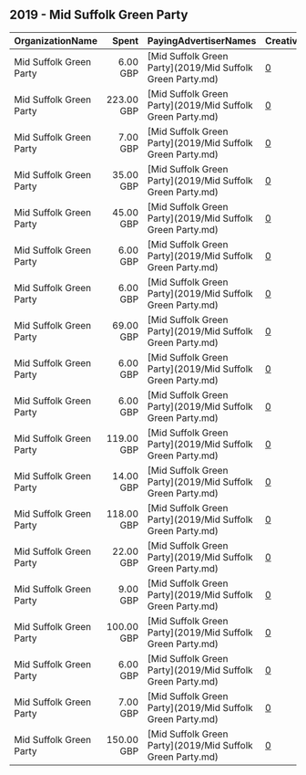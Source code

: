 ## 2019 - Mid Suffolk Green Party 
|OrganizationName|Spent|PayingAdvertiserNames|CreativeUrls|Impressions|Genders|AgeBrackets|CountryCodes|BillingAddresses|CandidateBallotInformation|
|:---|---:|:---|:---|---:|:---|:---|:---|:---|:---|
|Mid Suffolk Green Party|6.00 GBP|[Mid Suffolk Green Party](2019/Mid Suffolk Green Party.md)|[0](https://www.snap.com/political-ads/asset/e6f6196c413ff3bd18393e9465e2923b9cd92c1c091c218693e30639945ab961?mediaType=jpg)|2,345||18+|united kingdom|GB|Helen Geake|
|Mid Suffolk Green Party|223.00 GBP|[Mid Suffolk Green Party](2019/Mid Suffolk Green Party.md)|[0](https://www.snap.com/political-ads/asset/26206cd9e98c76f29c17a80f14de51c018885b06c517b5c8a863104f10a5351e?mediaType=png)|80,181||18+|united kingdom|GB|Helen Geake|
|Mid Suffolk Green Party|7.00 GBP|[Mid Suffolk Green Party](2019/Mid Suffolk Green Party.md)|[0](https://www.snap.com/political-ads/asset/b96020b94fbe487eaa05eddec509d399143131d6397f3c6c5c7d84a529353e7c?mediaType=jpg)|2,553||18+|united kingdom|GB|Helen Geake|
|Mid Suffolk Green Party|35.00 GBP|[Mid Suffolk Green Party](2019/Mid Suffolk Green Party.md)|[0](https://www.snap.com/political-ads/asset/5d6cb73f4ac08acb17106acace8401be64604800d6ae4949de81af53194ba4be?mediaType=jpg)|20,676||18+|united kingdom|GB|Helen Geake|
|Mid Suffolk Green Party|45.00 GBP|[Mid Suffolk Green Party](2019/Mid Suffolk Green Party.md)|[0](https://www.snap.com/political-ads/asset/0ced8befe3f5f305316c73868c4485cdbbfa00d144a1c188dc691bf954792c16?mediaType=jpg)|16,061||18+|united kingdom|GB|Helen Geake|
|Mid Suffolk Green Party|6.00 GBP|[Mid Suffolk Green Party](2019/Mid Suffolk Green Party.md)|[0](https://www.snap.com/political-ads/asset/f8675fb36ad7d5e1e6339d37da2c9b7bdf4259a3cb45260225db90f6c69f5d6e?mediaType=jpg)|2,317||18+|united kingdom|GB|Helen Geake|
|Mid Suffolk Green Party|6.00 GBP|[Mid Suffolk Green Party](2019/Mid Suffolk Green Party.md)|[0](https://www.snap.com/political-ads/asset/a6f78531709726dd22080a552937f9cbcbfd3afe30ab8907b30465768593877a?mediaType=jpg)|2,346||18+|united kingdom|GB|Helen Geake|
|Mid Suffolk Green Party|69.00 GBP|[Mid Suffolk Green Party](2019/Mid Suffolk Green Party.md)|[0](https://www.snap.com/political-ads/asset/3713ec3baeb01e1ca0ff83c01c07c3389718ebb81cc9930fc91bf27f83c8259c?mediaType=mp4)|15,333||18-35|united kingdom|GB|Helen Geake|
|Mid Suffolk Green Party|6.00 GBP|[Mid Suffolk Green Party](2019/Mid Suffolk Green Party.md)|[0](https://www.snap.com/political-ads/asset/0078c340a3fb4c6cbcdc5d5c05d9bc8c159d1b473eb48a4791c98df2fac19311?mediaType=jpg)|2,341||18+|united kingdom|GB|Helen Geake|
|Mid Suffolk Green Party|6.00 GBP|[Mid Suffolk Green Party](2019/Mid Suffolk Green Party.md)|[0](https://www.snap.com/political-ads/asset/a2331681e18ebbd25666804a30ddcdab9fdb6213d8746d425e1dd4d4440c97e8?mediaType=png)|2,249||18+|united kingdom|GB|Helen Geake|
|Mid Suffolk Green Party|119.00 GBP|[Mid Suffolk Green Party](2019/Mid Suffolk Green Party.md)|[0](https://www.snap.com/political-ads/asset/7d617d1dd2991fe6996da54ef68c5a0476ebba857fc24ce84bda2ee25355a84a?mediaType=png)|53,213||18+|united kingdom|GB|Helen Geake|
|Mid Suffolk Green Party|14.00 GBP|[Mid Suffolk Green Party](2019/Mid Suffolk Green Party.md)|[0](https://www.snap.com/political-ads/asset/f8826fe4cbf89e36cb840a652434ef43e5dbf794896bee03cb89e36bffb4cdd7?mediaType=jpg)|5,169||18+|united kingdom|GB|Helen Geake|
|Mid Suffolk Green Party|118.00 GBP|[Mid Suffolk Green Party](2019/Mid Suffolk Green Party.md)|[0](https://www.snap.com/political-ads/asset/819ece5b790166ab97af0492942348fe1df1b120d4c2fb7a111d51eef2505b0c?mediaType=mp4)|24,599||18+|united kingdom|GB|Helen Geake|
|Mid Suffolk Green Party|22.00 GBP|[Mid Suffolk Green Party](2019/Mid Suffolk Green Party.md)|[0](https://www.snap.com/political-ads/asset/d6eae397a17bc4eace5371904dbd13dc50502d5b096b683b69bf1f8a00b1481a?mediaType=jpg)|7,898||18+|united kingdom|GB|Helen Geake|
|Mid Suffolk Green Party|9.00 GBP|[Mid Suffolk Green Party](2019/Mid Suffolk Green Party.md)|[0](https://www.snap.com/political-ads/asset/c97609848f7ee4d6e50bfd2e66966277c4d99af753bd59e9c5ebddc7234a560a?mediaType=jpg)|3,260||18+|united kingdom|GB|Helen Geake|
|Mid Suffolk Green Party|100.00 GBP|[Mid Suffolk Green Party](2019/Mid Suffolk Green Party.md)|[0](https://www.snap.com/political-ads/asset/785b80dacc420c7dc966cf1e170bfbc809d5a93a7b9c77e6ff8ff7e014a584e7?mediaType=mp4)|47,267||18+|united kingdom|GB|Helen Geake|
|Mid Suffolk Green Party|6.00 GBP|[Mid Suffolk Green Party](2019/Mid Suffolk Green Party.md)|[0](https://www.snap.com/political-ads/asset/2f8b294ea99a5f6a5494bb57afe078cc15b6be9141de69239e0c14e9b5ea612e?mediaType=jpg)|2,410||18+|united kingdom|GB|Helen Geake|
|Mid Suffolk Green Party|7.00 GBP|[Mid Suffolk Green Party](2019/Mid Suffolk Green Party.md)|[0](https://www.snap.com/political-ads/asset/5af2b100b05e75b2ce3bf2121eb1b72c2689053f460f30d820d008a73da87bb7?mediaType=jpg)|2,675||18+|united kingdom|GB|Helen Geake|
|Mid Suffolk Green Party|150.00 GBP|[Mid Suffolk Green Party](2019/Mid Suffolk Green Party.md)|[0](https://www.snap.com/political-ads/asset/f04765a57b5fd1a0f08b7413d5b92c055f8b90653f1726644e8aa0c1af9996ed?mediaType=png)|63,722||18+|united kingdom|GB|Helen Geake|
